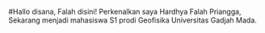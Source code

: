 #Hallo disana, Falah disini!
Perkenalkan saya Hardhya Falah Priangga, Sekarang menjadi mahasiswa S1 prodi Geofisika Universitas Gadjah Mada. 
